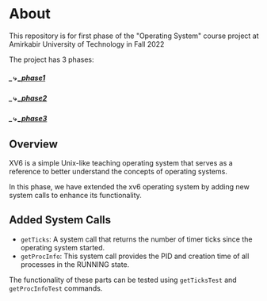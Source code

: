 # About

This repository is for first phase of the "Operating System" course project at Amirkabir University of Technology in Fall 2022

The project has 3 phases:

#####  _⤷  [_phase1](https://github.com/mahlashrifi/xv6_New_SystemCall/blob/master/README)

#####  _⤷  [_phase2](https://github.com/mahlashrifi/xv6_Thread_Implementation)

#####  _⤷  [_phase3](https://github.com/mahlashrifi/xv6_Cpu_Scheduling)



## Overview

XV6 is a simple Unix-like teaching operating system that serves as a reference to better understand the concepts of operating systems.

In this phase, we have extended the xv6 operating system by adding new system calls to enhance its functionality.



## Added System Calls

- `getTicks`: A system call that returns the number of timer ticks since the operating system started.
- `getProcInfo`: This system call provides the PID and creation time of all processes in the RUNNING state.

The functionality of these parts can be tested using `getTicksTest` and `getProcInfoTest` commands.



